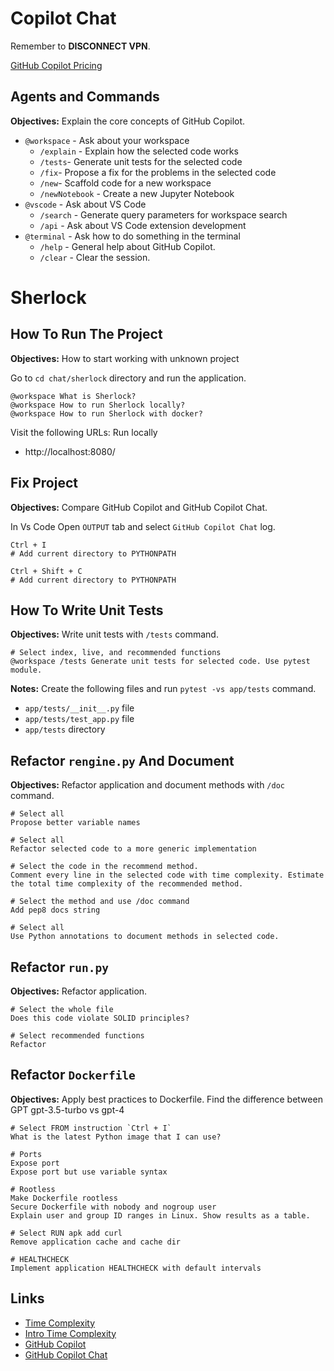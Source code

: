 # Copilot Chat

Remember to **DISCONNECT VPN**.

[GitHub Copilot Pricing](https://github.com/features/copilot/plans)

## Agents and Commands

**Objectives:** Explain the core concepts of GitHub Copilot.

* `@workspace` - Ask about your workspace
  * `/explain` - Explain how the selected code works
  * `/tests`- Generate unit tests for the selected code
  * `/fix`- Propose a fix for the problems in the selected code
  * `/new`- Scaffold code for a new workspace
  * `/newNotebook` - Create a new Jupyter Notebook
* `@vscode` - Ask about VS Code
  * `/search` - Generate query parameters for workspace search
  * `/api` - Ask about VS Code extension development
* `@terminal` - Ask how to do something in the terminal
  * `/help` - General help about GitHub Copilot.
  * `/clear` - Clear the session.

# Sherlock

## How To Run The Project

**Objectives:** How to start working with unknown project

Go to `cd chat/sherlock` directory and run the application.

```
@workspace What is Sherlock?
@workspace How to run Sherlock locally?
@workspace How to run Sherlock with docker?
```

Visit the following URLs: Run locally

- http://localhost:8080/

## Fix Project

**Objectives:** Compare GitHub Copilot and GitHub Copilot Chat.

In Vs Code Open `OUTPUT` tab and select `GitHub Copilot Chat` log.

```
Ctrl + I
# Add current directory to PYTHONPATH

Ctrl + Shift + C
# Add current directory to PYTHONPATH
```

## How To Write Unit Tests

**Objectives:** Write unit tests with `/tests` command.

```
# Select index, live, and recommended functions
@workspace /tests Generate unit tests for selected code. Use pytest module.
```

**Notes:** Create the following files and run `pytest -vs app/tests` command.
- `app/tests/__init__.py` file
- `app/tests/test_app.py` file
- `app/tests` directory

## Refactor `rengine.py` And Document

**Objectives:** Refactor application and document methods with `/doc` command.

```
# Select all
Propose better variable names

# Select all
Refactor selected code to a more generic implementation

# Select the code in the recommend method.
Comment every line in the selected code with time complexity. Estimate the total time complexity of the recommended method.

# Select the method and use /doc command
Add pep8 docs string

# Select all
Use Python annotations to document methods in selected code.
```

## Refactor `run.py`

**Objectives:** Refactor application.

```
# Select the whole file
Does this code violate SOLID principles?

# Select recommended functions
Refactor
```

## Refactor `Dockerfile`

**Objectives:** Apply best practices to Dockerfile. Find the difference between GPT gpt-3.5-turbo vs gpt-4

```
# Select FROM instruction `Ctrl + I`
What is the latest Python image that I can use?

# Ports
Expose port
Expose port but use variable syntax

# Rootless
Make Dockerfile rootless
Secure Dockerfile with nobody and nogroup user
Explain user and group ID ranges in Linux. Show results as a table.

# Select RUN apk add curl
Remove application cache and cache dir

# HEALTHCHECK
Implement application HEALTHCHECK with default intervals
```

## Links

- [Time Complexity](https://www.desmos.com/calculator/xpfyjl1lbn)
- [Intro Time Complexity](https://victoria.dev/blog/a-coffee-break-introduction-to-time-complexity-of-algorithms/)
- [GitHub Copilot](https://docs.github.com/en/copilot/configuring-github-copilot/configuring-github-copilot-in-your-environment?tool=vscode)
- [GitHub Copilot Chat](https://learn.microsoft.com/en-us/visualstudio/ide/visual-studio-github-copilot-chat?view=vs-2022)
